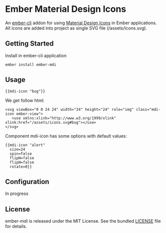 # Ember Material Design Icons

An [ember-cli](http://www.ember-cli.com) addon for using [Material Design Icons](https://materialdesignicons.com/) in Ember applications. All icons are added into project as single SVG file (/assets/icons.svg).

## Getting Started

Install in ember-cli application

```
ember install ember-mdi
```

## Usage

```
{{mdi-icon "bug"}}
```

We get follow html:

```
<svg viewBox="0 0 24 24" width="24" height="24" role="img" class="mdi-icon ember-view">
   <use xmlns:xlink="http://www.w3.org/1999/xlink" xlink:href="/assets/icons.svg#bug"></use>
</svg>
```

Component mdi-icon has some options with default values: 

```
{{mdi-icon "alert" 
  size=24
  spin=false 
  flipH=false 
  flipH=false 
  rotate=0}}
```

## Configuration
In progress

## License
ember-mdi is released under the MIT License. See the bundled [LICENSE](LICENSE.md) file for details.
